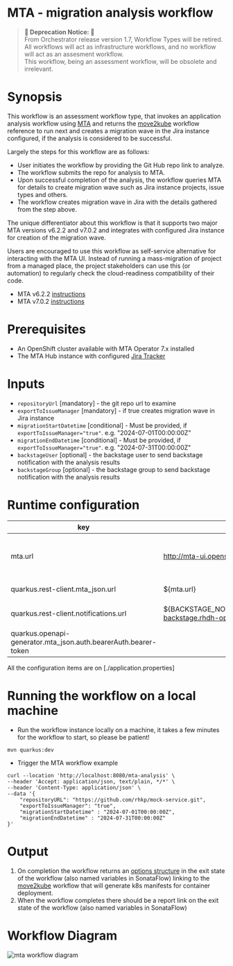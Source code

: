 # MTA - migration analysis workflow

> **🚨 Deprecation Notice: 🚨**  
> From Orchestrator release version 1.7, Workflow Types will be retired. All workflows will act as infrastructure workflows, and no workflow will act as an assesment workflow. <br>
> This workflow, being an assessment workflow, will be obsolete and irrelevant.

# Synopsis
This workflow is an assessment workflow type, that invokes an application analysis workflow using [MTA][1]
and returns the [move2kube][3] workflow reference to run next and creates a migration wave in the Jira instance configured, if the analysis is considered to be successful.

Largely the steps for this workflow are as follows:
- User initiates the workflow by providing the Git Hub repo link to analyze.
- The workflow submits the repo for analysis to MTA.
- Upon successful completion of the analysis, the workflow queries MTA for details to create migration wave such as Jira instance projects, issue types and others.
- The workflow creates migration wave in Jira with the details gathered from the step above.

The unique differentiator about this workflow is that it supports two major MTA versions v6.2.2 and v7.0.2 and integrates with configured Jira instance for creation of the migration wave.

Users are encouraged to use this workflow as self-service alternative for interacting with the MTA UI. Instead of running
a mass-migration of project from a managed place, the project stakeholders can use this (or automation) to regularly check
the cloud-readiness compatibility of their code.

- MTA v6.2.2 [instructions](./v6.2.2/openshift-local-setup/readme.md)
- MTA v7.0.2 [instructions](./v7.0.2/openshift-local-setup/readme.md)

# Prerequisites
* An OpenShift cluster available with MTA Operator 7.x installed
* The MTA Hub instance with configured [Jira Tracker](https://access.redhat.com/documentation/en-us/migration_toolkit_for_applications/7.0/html/user_interface_guide/creating-configuring-jira-connection#doc-wrapper)

# Inputs
- `repositoryUrl` [mandatory] - the git repo url to examine
- `exportToIssueManager` [mandatory] - if true creates migration wave in Jira instance
- `migrationStartDatetime` [conditional] - Must be provided, if `exportToIssueManager="true"`. e.g. "2024-07-01T00:00:00Z"
- `migrationEndDatetime` [conditional] - Must be provided, if `exportToIssueManager="true"`. e.g. "2024-07-31T00:00:00Z"
- `backstageUser` [optional] - the backstage user to send backstage notification with the analysis results
- `backstageGroup` [optional] - the backstage group to send backstage notification with the analysis results

# Runtime configuration

| key                                                             | example                                                                                      | description                               |
|-----------------------------------------------------------------|----------------------------------------------------------------------------------------------|-------------------------------------------|
| mta.url                                                         | http://mta-ui.openshift-mta.svc.cluster.local:8080                                           | Endpoint (with protocol and port) for MTA |
| quarkus.rest-client.mta_json.url                                | ${mta.url}                                                                                   | MTA hub api                               |
| quarkus.rest-client.notifications.url                           | ${BACKSTAGE_NOTIFICATIONS_URL:http://backstage-backstage.rhdh-operator/api/notifications/}   | Backstage notification url                |
| quarkus.openapi-generator.mta_json.auth.bearerAuth.bearer-token |                                                                                              | Bearer Token for MTA api                  |

All the configuration items are on [./application.properties]

# Running the workflow on a local machine
* Run the workflow instance locally on a machine, it takes a few minutes for the workflow to start, so please be patient!
```shell
mvn quarkus:dev
```

* Trigger the MTA workflow example
```shell
curl --location 'http://localhost:8080/mta-analysis' \
--header 'Accept: application/json, text/plain, */*' \
--header 'Content-Type: application/json' \
--data '{
    "repositoryURL": "https://github.com/rhkp/mock-service.git",
    "exportToIssueManager": "true",
    "migrationStartDatetime" : "2024-07-01T00:00:00Z",
    "migrationEndDatetime" : "2024-07-31T00:00:00Z"
}'
```

# Output
1. On completion the workflow returns an [options structure][2] in the exit state of the workflow (also named variables in SonataFlow)
linking to the [move2kube][3] workflow that will generate k8s manifests for container deployment.
1. When the workflow completes there should be a report link on the exit state of the workflow (also named variables in SonataFlow)

# Workflow Diagram
![mta workflow diagram](https://github.com/rhdhorchestrator/serverless-workflows/blob/main/mta/mta.svg?raw=true)

[1]: https://developers.redhat.com/products/mta/download
[2]: https://github.com/rhdhorchestrator/serverless-workflows/blob/main/assessment/schema/workflow-options-output-schema.json
[3]: https://github.com/rhdhorchestrator/serverless-workflows/tree/main/move2kube
